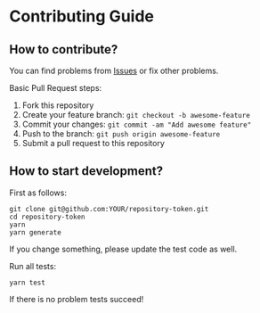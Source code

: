 # Contributing Guide

## How to contribute?

You can find problems from [Issues](https://github.com/dev-protocol/repository-token/issues) or fix other problems.

Basic Pull Request steps:

1. Fork this repository
1. Create your feature branch: `git checkout -b awesome-feature`
1. Commit your changes: `git commit -am "Add awesome feature"`
1. Push to the branch: `git push origin awesome-feature`
1. Submit a pull request to this repository

## How to start development?

First as follows:

```
git clone git@github.com:YOUR/repository-token.git
cd repository-token
yarn
yarn generate
```

If you change something, please update the test code as well.

Run all tests:

```
yarn test
```

If there is no problem tests succeed!

